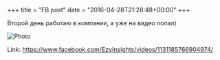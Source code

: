 +++
title = "FB post"
date = "2016-04-28T21:28:48+00:00"
+++

Второй день работаю в компании, а уже на видео попал)

![Photo](https://scontent.xx.fbcdn.net/v/t15.0-10/s130x130/12720121_1131188790238005_1712683102_n.jpg?oh=61763c406d6a7fef198096c514e8e4e0&oe=59B5CAA1)


Link: https://www.facebook.com/EzyInsights/videos/1131185766904974/
